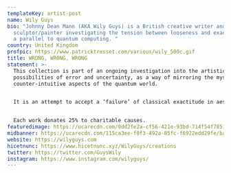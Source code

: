 ```yaml
---
templateKey: artist-post
name: Wily Guys
bio: "Johnny Dean Mann (AKA Wily Guys) is a British creative writer and digital
  sculptor/painter investigating the tension between looseness and exactitude as
  a parallel to quantum computing. "
country: United Kingdom
profpic: https://www.patricktresset.com/various/wily_500c.gif
title: WRONG, WRONG, WRONG
statement: >-
  This collection is part of an ongoing investigation into the artistic
  possibilities of error and uncertainty, as a way of mirroring the mysterious,
  counter-intuitive aspects of the quantum world.


  It is an attempt to accept a ‘failure’ of classical exactitude in aesthetics, as a way of gaining a deeper understanding of the human perception of the world, particularly as that perception modulates in extreme contexts.


  Each work donates 25% to charitable causes.
featuredimage: https://ucarecdn.com/0dd2fe2a-cf56-421e-93bd-714f54f78516/main_page_wilyguys_alterhen_milkasbalm.jpg
midbanner: https://ucarecdn.com/115ca3ee-f0f3-492a-85fc-f6922edd29fe/banner_wilyguys_alterhen_cloaked1copy.jpg
website: https://wilyguys.com
hicetnunc: https://www.hicetnunc.xyz/WilyGuys/creations
twitter: https://twitter.com/GuysWily
instagram: https://www.instagram.com/wilyguys/
---
```

